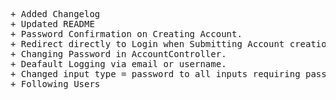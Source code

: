 <pre>

+ Added Changelog
+ Updated README
+ Password Confirmation on Creating Account.
+ Redirect directly to Login when Submitting Account creation.
+ Changing Password in AccountController.
+ Deafault Logging via email or username.
+ Changed input type = password to all inputs requiring password.
+ Following Users

</pre>